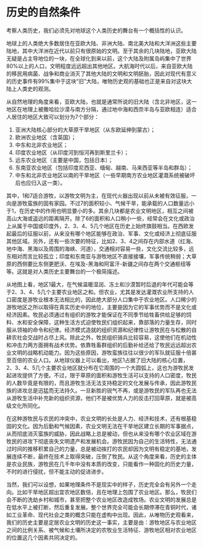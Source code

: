 # 历史的自然条件

考察人类历史，我们必须先对地球这个人类历史的舞台有一个概括性的认识。

地球上的人类绝大多数居住在亚欧大陆、非洲大陆、南北美大陆和大洋洲这些主要陆地，其中大洋洲在近代以前只有很原始的文明。至于其余的几块陆地，亚欧大陆无疑是占主导地位的一块，在全球化到来以前，这个大陆及附属岛屿集中了世界80%以上的人口，文明程度远远超出其他地区。大航海时代以后，来自亚欧大陆的移民用病菌、战争和商业消灭了其他大陆的文明和文明胚胎，因此对现代有意义的历史事件有99%集中于这块“旧”大陆，唯物历史观的基础也正是来自对这块大陆上人类史的观测。

从自然地理的角度来看，亚欧大陆，也就是通常所说的旧大陆（含北非地区，这一地区在地理上被撒哈拉沙漠与南方分隔，通过地中海和西奈半岛与亚欧相连）适合人居住的地区大致可以划分为7个部分：

1. 亚洲大陆核心部分的大草原干旱地区（从东欧延伸到蒙古）；
2. 欧洲农业地区（含英国）；
3. 中东和北非农业地区；
4. 印度农业地区（从印度河到恒河再到斯里兰卡）；
5. 远东农业地区（主要是中国，包括日本）；
6. 东南亚农业地区（包括印度尼西亚、缅甸、越南、马来西亚等半岛和群岛）；
7. 中东和北非农业地区以南的干旱地区（一些早期南方农业地区灌溉系统被破坏后也应归入这一类）。

其中，1和7适合游牧，以游牧文明为主，在现代火器出现以前从未被有效征服，一向是游牧蛮族的固有家园。不过7的面积较小、气候干旱，能承载的人口数量远小于1，在历史中的作用也明显要小的多。其余几块都是农业文明地区，相互之间被高山大海或遥远的距离隔开。除了6的面积和人口稍小一些，经常会在文化或政治上从属于中国或印度外，2、3、4、5几个地区在历史上始终旗鼓相当。在西欧发起最后的征服以前，从来没有哪个地区能够在政治、军事、文化或经济上彻底征服其他区域。另外，还有一些次要的特征，比如2、3、4之间存在内部水道（红海、地中海、黑海以及周围的海峡、河道），交通相对容易一些，文化交流比较多，远东相对而言比较孤立；印度和东南亚与游牧地区不直接接壤，军事传统稍弱；大草原的西侧要比东侧更肥沃、在埃及-黑海和阿富汗-新疆之间存在两个交通枢纽等等。这就是对人类历史主要舞台的一个极简描述。

从地图上看，地区1最大，在气候温暖湿润、冻土和沙漠暂时后退的年代可能会等于2、3、4、5几个主要农业地区之和。但农业，尤其是发达灌溉农业所支持的人口密度是游牧业根本无法相比的，因此绝大部分人口集中于农业地区。人口稀少的游牧地区之所以取得在真实历史中的地位，主要是因为它的军事优势而不是文化或经济因素。牧民必须通过有组织的游牧才能保证在不同季节给牲畜供给足够的饲料、水和安全保障，这种生活方式迫使牧民们组织起来，靠部落的力量生存，同时服从领袖的命令和纪律。经济模式造就的组织资源和纪律性让游牧民在与松散的自耕农社会交战时占尽上风。除此之外，牧民组织骑兵比较容易，这使他们在机动性和冲击力两方面拥有战术优势。依靠牲畜群组织的后勤补给还给了牧民远远超出农业文明的战略机动能力。因为这些原因，游牧蛮族往往以很少的军队就征服十倍甚至百倍的农业人口。从地球仪器上可以看出，地区1占据了旧大陆的核心位置，2、3、4、5几个主要农业地区就分布在它周围的一个大圆弧上，这也为游牧民发起进攻提供了方便。不过，限于草原的面积和游牧生活可以支持的人口密度，牧民的人数毕竟是有限的，而且游牧生活无法支持稳定的文化发展与传承，因此游牧民族的进攻总是迅猛而无法持久。一旦新胜的锐气不再，或是游牧民的军队再也无法从游牧生活中补充新的组织资源，他们不是被优势人力的反击打回草原，就是被高级文化所同化。

在这种游牧民与农民的冲突中，农业文明的长处是人力、经济和技术，还有根基稳固的文化。因为后勤和气候因素，农业文明无法在干旱地区建立长期的军事据点，从而彻底消灭蛮族的威胁，因此战略上总是被动，但也从来没有哪个农业区域在游牧民的进攻下彻底丧失文明遗产和发展机会。游牧民因为自己的生活特性，无法通过时间的推移积累自己的力量，总是被动挨打的农民却因为文明有稳定的基地，发展连续不断，最终在技术上取得突破，压倒了牧民。从这个角度来看，历史的主体是农业民族，游牧民在几千年中没有本质的改变，只能看作一种固化的历史力量，不时的进行侵扰，但不能主动的促进进步。

当然，我们可以设想，如果地理条件不是现实中的样子，历史完全会有另外一个走向。比如干旱地区超出宜农地区数倍，且在地理上包围了农业地区。那么，牧民们会不断的洗劫乡村和城市，甚至把整个农业地区改造成牧场。农业文明的发展总是在低水平上被打断，然后重复发展。整个世界完全可能会长期停滞在青铜时代，诸如工业革命、现代社会之类的概念只能在虚构中出现。因此，从唯物历史观看来，我们的历史主要是定居农业文明的历史这一事实，主要是由：游牧地区与农业地区之间的比例关系、被气候和土壤所决定的农牧业生活特征、游牧地区相对农业地区的位置这几个因素共同决定的。
